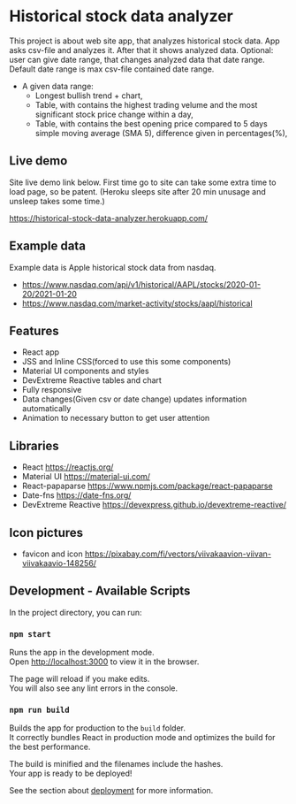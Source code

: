 # Historical stock data analyzer

This project is about web site app, that analyzes historical stock data. App asks csv-file and analyzes it. 
After that it shows analyzed data. Optional: user can give date range, that changes analyzed data that date range.
Default date range is max csv-file contained date range.

- A given data range:   
    - Longest bullish trend + chart,
    - Table, with contains the highest trading velume and the most significant stock price change within a day,
    - Table, with contains the best opening price compared to 5 days simple moving average (SMA 5), difference given in percentages(%),

## Live demo

Site live demo link below. First time go to site can take some extra time to load page, so be patent. 
(Heroku sleeps site after 20 min unusage and unsleep takes some time.)

https://historical-stock-data-analyzer.herokuapp.com/

## Example data

Example data is Apple historical stock data from nasdaq.

- https://www.nasdaq.com/api/v1/historical/AAPL/stocks/2020-01-20/2021-01-20
- https://www.nasdaq.com/market-activity/stocks/aapl/historical

## Features

- React app
- JSS and Inline CSS(forced to use this some components)
- Material UI components and styles
- DevExtreme Reactive tables and chart
- Fully responsive
- Data changes(Given csv or date change) updates information automatically
- Animation to necessary button to get user attention

## Libraries

- React https://reactjs.org/
- Material UI https://material-ui.com/
- React-papaparse https://www.npmjs.com/package/react-papaparse
- Date-fns https://date-fns.org/
- DevExtreme Reactive https://devexpress.github.io/devextreme-reactive/

## Icon pictures

- favicon and icon https://pixabay.com/fi/vectors/viivakaavion-viivan-viivakaavio-148256/

## Development - Available Scripts

In the project directory, you can run:

### `npm start`

Runs the app in the development mode.\
Open [http://localhost:3000](http://localhost:3000) to view it in the browser.

The page will reload if you make edits.\
You will also see any lint errors in the console.

### `npm run build`

Builds the app for production to the `build` folder.\
It correctly bundles React in production mode and optimizes the build for the best performance.

The build is minified and the filenames include the hashes.\
Your app is ready to be deployed!

See the section about [deployment](https://facebook.github.io/create-react-app/docs/deployment) for more information.

